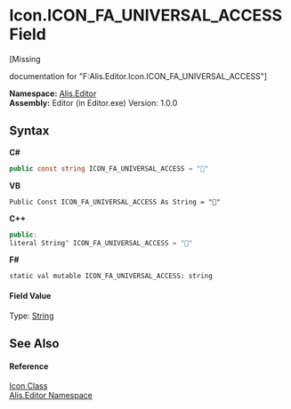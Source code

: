 # Icon.ICON_FA_UNIVERSAL_ACCESS Field
 

\[Missing <summary> documentation for "F:Alis.Editor.Icon.ICON_FA_UNIVERSAL_ACCESS"\]

**Namespace:**&nbsp;<a href="b150ade4-39de-a232-5f06-d3cdc1b2c538">Alis.Editor</a><br />**Assembly:**&nbsp;Editor (in Editor.exe) Version: 1.0.0

## Syntax

**C#**<br />
``` C#
public const string ICON_FA_UNIVERSAL_ACCESS = ""
```

**VB**<br />
``` VB
Public Const ICON_FA_UNIVERSAL_ACCESS As String = ""
```

**C++**<br />
``` C++
public:
literal String^ ICON_FA_UNIVERSAL_ACCESS = ""
```

**F#**<br />
``` F#
static val mutable ICON_FA_UNIVERSAL_ACCESS: string
```


#### Field Value
Type: <a href="https://docs.microsoft.com/dotnet/api/system.string" target="_blank">String</a>

## See Also


#### Reference
<a href="cc0f883c-67f8-f772-c6d7-a60b129f22a7">Icon Class</a><br /><a href="b150ade4-39de-a232-5f06-d3cdc1b2c538">Alis.Editor Namespace</a><br />